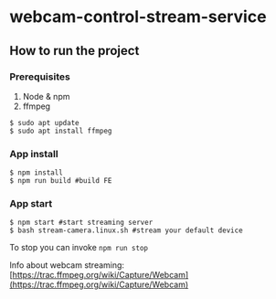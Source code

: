 # webcam-control-stream-service

## How to run the project

### Prerequisites

1. Node & npm
2. ffmpeg 

```
$ sudo apt update
$ sudo apt install ffmpeg
```

### App install

```
$ npm install
$ npm run build #build FE
```

### App start
```
$ npm start #start streaming server
$ bash stream-camera.linux.sh #stream your default device
```

To stop you can invoke `npm run stop`

Info about webcam streaming: [https://trac.ffmpeg.org/wiki/Capture/Webcam](https://trac.ffmpeg.org/wiki/Capture/Webcam)


